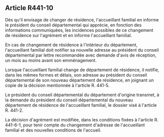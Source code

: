 ## Article R441-10

Dès qu'il envisage de changer de résidence, l'accueillant familial en informe le président du conseil
départemental qui apprécie, en fonction des informations communiquées, les incidences possibles de ce
changement de résidence sur l'agrément et en informe l'accueillant familial.

En cas de changement de résidence à l'intérieur du département, l'accueillant familial doit notifier sa nouvelle
adresse au président du conseil départemental par lettre recommandée avec demande d'avis de réception, un
mois au moins avant son emménagement.

Lorsque l'accueillant familial change de département de résidence, il notifie, dans les mêmes formes et
délais, son adresse au président du conseil départemental de son nouveau département de résidence, en
joignant un copie de la décision mentionnée à l'article R. 441-5.

Le président du conseil départemental du département d'origine transmet, à la demande du président du
conseil départemental du nouveau département de résidence de l'accueillant familial, le dossier visé à l'article
R. 441-2.

La décision d'agrément est modifiée, dans les conditions fixées à l'article R. 441-6-1, pour tenir compte du
changement d'adresse de l'accueillant familial et des nouvelles conditions de l'accueil.

